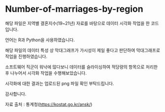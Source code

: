 # Number-of-marriages-by-region
해당 파일은 지역별 결혼지수(19~21년) 자료를 바탕으로 데이터 시각화 작업을 한 코드입니다.

언어는 R과 Python을 사용하였습니다.

해당 파일의 데이터 특성 상 막대그래프가 가시성이 제일 좋다고 판단하여 막대그래프로 작업을 진행하였습니다.

소프트웨어 직군이 워낙에 많다보니 데이터를 슬라이싱하여 적당량의 항목으로 처리한 후 나누어서 시각화 작업을 수행해보았습니다.

시각화에 대한 결과는 업로드된 png 파일 확인 부탁드립니다.

감사합니다.

자료 출처 : 통계청(https://kostat.go.kr/ansk/)
